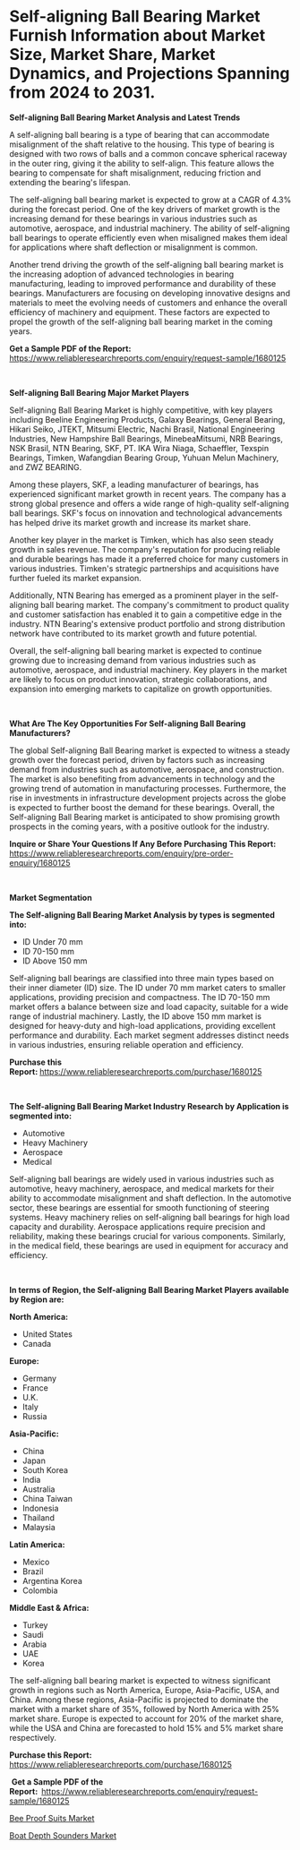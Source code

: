<p><h1>Self-aligning Ball Bearing Market Furnish Information about Market Size, Market Share, Market Dynamics, and Projections Spanning from 2024 to 2031.</h1></p><p><strong>Self-aligning Ball Bearing Market Analysis and Latest Trends</strong></p>
<p><p>A self-aligning ball bearing is a type of bearing that can accommodate misalignment of the shaft relative to the housing. This type of bearing is designed with two rows of balls and a common concave spherical raceway in the outer ring, giving it the ability to self-align. This feature allows the bearing to compensate for shaft misalignment, reducing friction and extending the bearing's lifespan.</p><p>The self-aligning ball bearing market is expected to grow at a CAGR of 4.3% during the forecast period. One of the key drivers of market growth is the increasing demand for these bearings in various industries such as automotive, aerospace, and industrial machinery. The ability of self-aligning ball bearings to operate efficiently even when misaligned makes them ideal for applications where shaft deflection or misalignment is common.</p><p>Another trend driving the growth of the self-aligning ball bearing market is the increasing adoption of advanced technologies in bearing manufacturing, leading to improved performance and durability of these bearings. Manufacturers are focusing on developing innovative designs and materials to meet the evolving needs of customers and enhance the overall efficiency of machinery and equipment. These factors are expected to propel the growth of the self-aligning ball bearing market in the coming years.</p></p>
<p><strong>Get a Sample PDF of the Report:&nbsp;</strong> <a href="https://www.reliableresearchreports.com/enquiry/request-sample/1680125">https://www.reliableresearchreports.com/enquiry/request-sample/1680125</a></p>
<p>&nbsp;</p>
<p><strong>Self-aligning Ball Bearing Major Market Players</strong></p>
<p><p>Self-aligning Ball Bearing Market is highly competitive, with key players including Beeline Engineering Products, Galaxy Bearings, General Bearing, Hikari Seiko, JTEKT, Mitsumi Electric, Nachi Brasil, National Engineering Industries, New Hampshire Ball Bearings, MinebeaMitsumi, NRB Bearings, NSK Brasil, NTN Bearing, SKF, PT. IKA Wira Niaga, Schaeffler, Texspin Bearings, Timken, Wafangdian Bearing Group, Yuhuan Melun Machinery, and ZWZ BEARING.</p><p>Among these players, SKF, a leading manufacturer of bearings, has experienced significant market growth in recent years. The company has a strong global presence and offers a wide range of high-quality self-aligning ball bearings. SKF's focus on innovation and technological advancements has helped drive its market growth and increase its market share.</p><p>Another key player in the market is Timken, which has also seen steady growth in sales revenue. The company's reputation for producing reliable and durable bearings has made it a preferred choice for many customers in various industries. Timken's strategic partnerships and acquisitions have further fueled its market expansion.</p><p>Additionally, NTN Bearing has emerged as a prominent player in the self-aligning ball bearing market. The company's commitment to product quality and customer satisfaction has enabled it to gain a competitive edge in the industry. NTN Bearing's extensive product portfolio and strong distribution network have contributed to its market growth and future potential.</p><p>Overall, the self-aligning ball bearing market is expected to continue growing due to increasing demand from various industries such as automotive, aerospace, and industrial machinery. Key players in the market are likely to focus on product innovation, strategic collaborations, and expansion into emerging markets to capitalize on growth opportunities.</p></p>
<p>&nbsp;</p>
<p><strong>What Are The Key Opportunities For Self-aligning Ball Bearing Manufacturers?</strong></p>
<p><p>The global Self-aligning Ball Bearing market is expected to witness a steady growth over the forecast period, driven by factors such as increasing demand from industries such as automotive, aerospace, and construction. The market is also benefiting from advancements in technology and the growing trend of automation in manufacturing processes. Furthermore, the rise in investments in infrastructure development projects across the globe is expected to further boost the demand for these bearings. Overall, the Self-aligning Ball Bearing market is anticipated to show promising growth prospects in the coming years, with a positive outlook for the industry.</p></p>
<p><strong>Inquire or Share Your Questions If Any Before Purchasing This Report:</strong> <a href="https://www.reliableresearchreports.com/enquiry/pre-order-enquiry/1680125">https://www.reliableresearchreports.com/enquiry/pre-order-enquiry/1680125</a></p>
<p>&nbsp;</p>
<p><strong>Market Segmentation</strong></p>
<p><strong>The Self-aligning Ball Bearing Market Analysis by types is segmented into:</strong></p>
<p><ul><li>ID Under 70 mm</li><li>ID 70-150 mm</li><li>ID Above 150 mm</li></ul></p>
<p><p>Self-aligning ball bearings are classified into three main types based on their inner diameter (ID) size. The ID under 70 mm market caters to smaller applications, providing precision and compactness. The ID 70-150 mm market offers a balance between size and load capacity, suitable for a wide range of industrial machinery. Lastly, the ID above 150 mm market is designed for heavy-duty and high-load applications, providing excellent performance and durability. Each market segment addresses distinct needs in various industries, ensuring reliable operation and efficiency.</p></p>
<p><strong>Purchase this Report:&nbsp;</strong><a href="https://www.reliableresearchreports.com/purchase/1680125">https://www.reliableresearchreports.com/purchase/1680125</a></p>
<p>&nbsp;</p>
<p><strong>The Self-aligning Ball Bearing Market Industry Research by Application is segmented into:</strong></p>
<p><ul><li>Automotive</li><li>Heavy Machinery</li><li>Aerospace</li><li>Medical</li></ul></p>
<p><p>Self-aligning ball bearings are widely used in various industries such as automotive, heavy machinery, aerospace, and medical markets for their ability to accommodate misalignment and shaft deflection. In the automotive sector, these bearings are essential for smooth functioning of steering systems. Heavy machinery relies on self-aligning ball bearings for high load capacity and durability. Aerospace applications require precision and reliability, making these bearings crucial for various components. Similarly, in the medical field, these bearings are used in equipment for accuracy and efficiency.</p></p>
<p>&nbsp;</p>
<p><strong>In terms of Region, the Self-aligning Ball Bearing Market Players available by Region are:</strong></p>
<p>
    <p> <strong> North America: </strong>
        <ul>
            <li>United States</li>
            <li>Canada</li>
        </ul>
        </p> 
    <p> <strong> Europe: </strong>
        <ul>
            <li>Germany</li>
            <li>France</li>
            <li>U.K.</li>
            <li>Italy</li>
            <li>Russia</li>
        </ul>
        </p> 
    <p> <strong> Asia-Pacific: </strong>
        <ul>
            <li>China</li>
            <li>Japan</li>
            <li>South Korea</li>
            <li>India</li>
            <li>Australia</li>
            <li>China Taiwan</li>
            <li>Indonesia</li>
            <li>Thailand</li>
            <li>Malaysia</li>
        </ul>
        </p> 
    <p> <strong> Latin America: </strong>
        <ul>
            <li>Mexico</li>
            <li>Brazil</li>
            <li>Argentina Korea</li>
            <li>Colombia</li>
        </ul>
        </p> 
    <p> <strong> Middle East & Africa: </strong>
        <ul>
            <li>Turkey</li>
            <li>Saudi</li>
            <li>Arabia</li>
            <li>UAE</li>
            <li>Korea</li>
        </ul>
    </p>
    </p>
<p><p>The self-aligning ball bearing market is expected to witness significant growth in regions such as North America, Europe, Asia-Pacific, USA, and China. Among these regions, Asia-Pacific is projected to dominate the market with a market share of 35%, followed by North America with 25% market share. Europe is expected to account for 20% of the market share, while the USA and China are forecasted to hold 15% and 5% market share respectively.</p></p>
<p><strong>Purchase this Report: </strong><a href="https://www.reliableresearchreports.com/purchase/1680125">https://www.reliableresearchreports.com/purchase/1680125</a></p>
<p>&nbsp;<strong>Get a Sample PDF of the Report:&nbsp;&nbsp;</strong><a href="https://www.reliableresearchreports.com/enquiry/request-sample/1680125">https://www.reliableresearchreports.com/enquiry/request-sample/1680125</a></p>
<p><strong></strong></p>
<p><p><a href="https://github.com/brentleyjimmiealvaradoz4l1rea/Market-Research-Report-List-1/blob/main/bee-proof-suits-market.md">Bee Proof Suits Market</a></p><p><a href="https://github.com/Angelnienowdseej3e45z3p8c/Market-Research-Report-List-1/blob/main/boat-depth-sounders-market.md">Boat Depth Sounders Market</a></p></p>